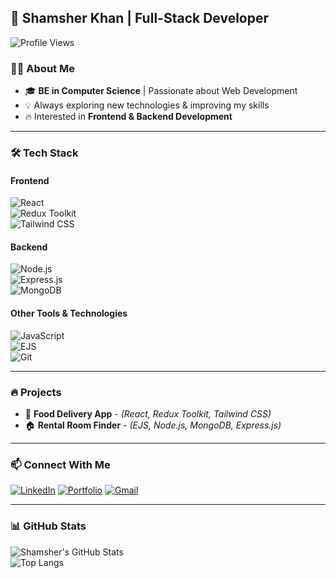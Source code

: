 ## 🚀 Shamsher Khan | Full-Stack Developer  

![Profile Views](https://komarev.com/ghpvc/?username=Shamsher-Khan&color=blue)

### 👨‍💻 About Me  
- 🎓 **BE in Computer Science** | Passionate about Web Development  
- 💡 Always exploring new technologies & improving my skills  
- 🔥 Interested in **Frontend & Backend Development**  

---  

### 🛠 Tech Stack  

#### **Frontend**  
![React](https://img.shields.io/badge/React-61DAFB?style=for-the-badge&logo=react&logoColor=white)  
![Redux Toolkit](https://img.shields.io/badge/Redux_Toolkit-764ABC?style=for-the-badge&logo=redux&logoColor=white)  
![Tailwind CSS](https://img.shields.io/badge/Tailwind_CSS-38B2AC?style=for-the-badge&logo=tailwind-css&logoColor=white)  

#### **Backend**  
![Node.js](https://img.shields.io/badge/Node.js-43853D?style=for-the-badge&logo=node.js&logoColor=white)  
![Express.js](https://img.shields.io/badge/Express.js-000000?style=for-the-badge&logo=express&logoColor=white)  
![MongoDB](https://img.shields.io/badge/MongoDB-4EA94B?style=for-the-badge&logo=mongodb&logoColor=white)  

#### **Other Tools & Technologies**  
![JavaScript](https://img.shields.io/badge/JavaScript-F7DF1E?style=for-the-badge&logo=javascript&logoColor=black)  
![EJS](https://img.shields.io/badge/EJS-8A2BE2?style=for-the-badge&logoColor=white)  
![Git](https://img.shields.io/badge/Git-F05032?style=for-the-badge&logo=git&logoColor=white)  

---  

### 🔥 Projects  
- 🛵 **Food Delivery App** - *(React, Redux Toolkit, Tailwind CSS)*  
- 🏠 **Rental Room Finder** - *(EJS, Node.js, MongoDB, Express.js)*  

---  

### 📫 Connect With Me  
[![LinkedIn](https://img.shields.io/badge/LinkedIn-0A66C2?style=for-the-badge&logo=linkedin&logoColor=white)](https://www.linkedin.com/in/shamsher-khan-883107301 ) 
[![Portfolio](https://img.shields.io/badge/Portfolio-000000?style=for-the-badge&logo=github&logoColor=white)](https://shamsherkhan7549.github.io/Portfolio/ )
[![Gmail](https://img.shields.io/badge/Gmail-D14836?style=for-the-badge&logo=gmail&logoColor=white)](mailto:shamsher.khan7515@gmail.com)  

---  

### 📊 GitHub Stats  
![Shamsher's GitHub Stats](https://github-readme-stats.vercel.app/api?username=Shamsherkhan7549&show_icons=true&theme=radical)  
![Top Langs](https://github-readme-stats.vercel.app/api/top-langs/?username=https://github.com/Shamsherkhan7549&layout=compact&theme=radical)  


